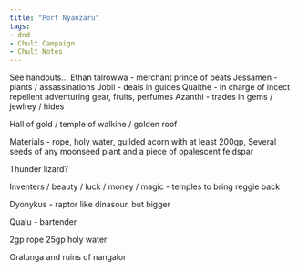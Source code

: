 ```yaml
---
title: "Port Nyanzaru"
tags: 
- dnd
- Chult Campaign
- Chult Notes
---
```

 
 See handouts… 
	Ethan talrowwa - merchant prince of beats
	Jessamen - plants / assassinations
	Jobil - deals in guides
	Qualthe - in charge of incect repellent adventuring gear, fruits, perfumes
	Azanthi - trades in gems / jewlrey / hides

Hall of gold / temple of walkine / golden roof

Materials - rope, holy water, guilded acorn with at least 200gp, Several seeds of any moonseed plant and a piece of opalescent feldspar

Thunder lizard?

Inventers / beauty / luck / money / magic - temples to bring reggie back

Dyonykus - raptor like dinasour, but bigger

Qualu - bartender

2gp rope
25gp holy water

Oralunga and ruins of nangalor

